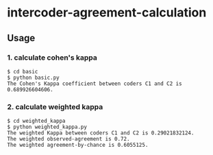 # intercoder-agreement-calculation


## Usage

### 1. calculate cohen's kappa

```console
$ cd basic
$ python basic.py
The Cohen's Kappa coefficient between coders C1 and C2 is 0.689926604606.
```
### 2. calculate weighted kappa

```console
$ cd weighted_kappa
$ python weighted_kappa.py
The weighted Kappa between coders C1 and C2 is 0.29021832124.
The weighted observed-agreement is 0.72.
The weighted agreement-by-chance is 0.6055125.
```
